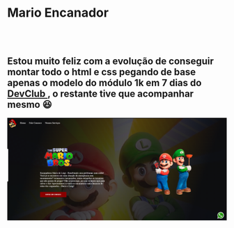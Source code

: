 <h1>Mario Encanador</h1>
<br>
<br>
<h2>Estou muito feliz com a evolução de conseguir montar todo o html e css pegando de base apenas o modelo do módulo 1k em 7 dias do <a href="https://rodolfomori.com.br/devclub"> DevClub </a>, o restante tive que acompanhar mesmo 😆 </h2>

<img src="https://raw.githubusercontent.com/Lucas951/Projeto-Mario-Encanador/refs/heads/main/assets/Encanadore%20M%26L.png" >

